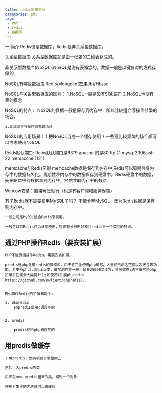 ```yaml
---
title: redis简单介绍
categories: php
tags:
 - PHP
 - redis
 - 数据库
---
```


一.简介
Redis也是数据库，Redis是非关系型数据库。

关系型数据库:关系型数据库就是由一张张的二维表组成的。

非关系型数据库(NoSQL):NoSQL是没有表概念的。数据一般是以键值对的方式存储的。

NoSQL有哪些数据库:Redis/Mongodb(芒果db)/Hbase

NoSQL与关系型数据库的区别：
	1.NoSQL一般是没有SQL语句
	2.NoSQL也没有表的概念

NoSQL的特点：
	NoSQL的数据一般是保存到内存中，所以比较适合写操作频繁的场合。

	1.比较适合写操作频繁的场合

NoSQL的应用场景：
	1.把NoSQL当成一个缓存使用
	2.一些写比较频繁的场合都可以考虑使用NoSQL


Reids默认端口:
	Reids默认端口是6379
	apache 的是80
	ftp		21
	mysql	3306
	ssh		22
	memacche	11211

memcache与Redis区别
	memcache数据是保存到内存中,Redis可以周期性将内存中的数据持久化。周期性将内存中的数据保存到硬盘中。Redis硬盘中的数据，先把硬盘中的数据拿到内存中，然后读取内存中的数据。

Window安装：直接解压就行（也是有客户端和服务器端）



有了Redis就不需要使用MySQL了吗？
    不能舍弃MySQL，因为Redis数据是保存到内存中。

	一般公司是MySQL结合Redis来使用。

	一般可以将Redis作为缓存使用，应该充分利用好我们redis每一个类型的特点。


## 通过PHP操作Redis（要安装扩展）

	PHP不能直接操作Redis，需要安装扩展。

	predis是php连接redis的操作库，由于它完全使用php编写，大量使用命名空间以及闭包等功能，只支持php5.3以上版本，故实测性能一般，每秒25000次读写，相信改换c语言编写的php扩展后性能会大幅提升(比如使用C扩展phpredis https://github.com/owlient/phpredis)。


	PHp操作Redis的扩展有两个:

	1. phpredis
		phpredis是用c语言写的
	

	2. predis

		predis使用php语言写的
	

## 用predis做缓存
	下载predis，放到项目目录里面去

	然后引入predis的类

	后面就new predis里面的类，得到一个对象

	使用对象里的方法就可以做缓存




	

